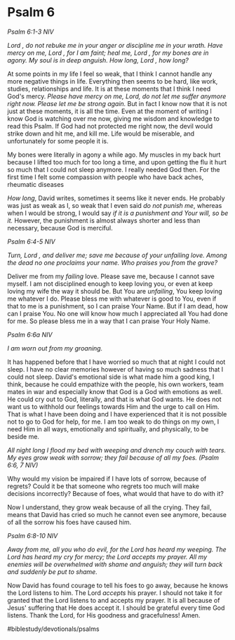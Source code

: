 # Psalm 6
*Psalm 6:1-3 NIV* 

*Lord , do not rebuke me in your anger or discipline me in your wrath.*
*Have mercy on me, Lord , for I am faint; heal me, Lord , for my bones are in agony.*
*My soul is in deep anguish. How long, Lord , how long?* 

At some points in my life I feel so weak, that I think I cannot handle any more negative things in life. Everything then seems to be hard, like work, studies, relationships and life.
It is at these moments that I think I need God's mercy. *Please have mercy on me, Lord, do not let me suffer anymore right now. Please let me be strong again.*
But in fact I know now that it is not just at these moments, it is all the time. Even at the moment of writing I know God is watching over me now, giving me wisdom and knowledge to read this Psalm.
If God had not protected me right now, the devil would strike down and hit me, and kill me. Life would be miserable, and unfortunately for some people it is.

My bones were literally in agony a while ago. My muscles in my back hurt because I lifted too much for too long a time, and upon getting the flu it hurt so much that I could not sleep anymore. I really needed God then.
For the first time I felt some compassion with people who have back aches, rheumatic diseases

*How long*, David writes, sometimes it seems like it never ends. He probably was just as weak as I, so weak that I even said *do not punish me*, whereas when I would be strong, I would say *if it is a punishment and Your will, so be it.*
However, the punishment is almost always shorter and less than necessary, because God is merciful.

*Psalm 6:4-5 NIV* 

*Turn, Lord , and deliver me; save me because of your unfailing love. Among the dead no one proclaims your name. Who praises you from the grave?* 

Deliver me from my *failing* love. Please save me, because I cannot save myself. I am not disciplined enough to keep loving you, or even at keep loving my wife the way it should be. But You are *unfailing*, You keep loving me whatever I do. 
Please bless me with whatever is good to You, even if that to me is a punishment, so I can praise Your Name. But if I am dead, how can I praise You. No one will know how much I appreciated all You had done for me.
So please bless me in a way that I can praise Your Holy Name.

*Psalm 6:6a NIV*

*I am worn out from my groaning.*

It has happened before that I have worried so much that at night I could not sleep. I have no clear memories however of having so much sadness that I could not sleep. David's emotional side is what made him a good king, I think, because he could empathize with the people, his own workers, team mates in war and especially know that God is a God with emotions as well. He could cry out to God, literally, and that is what God wants.
He does not want us to withhold our feelings towards Him and the urge to call on Him. That is what I have been doing and I have experienced that it is not possible not to go to God for help, for me. I am too weak to do things on my own, I need Him in all ways, emotionally and spiritually, and physically, to be beside me.

*All night long I flood my bed with weeping and drench my couch with tears. My eyes grow weak with sorrow; they fail because of all my foes. (Psalm 6:6, 7 NIV)*

Why would my vision be impaired if I have lots of sorrow, because of regrets? Could it be that someone who regrets too much will make decisions incorrectly?
Because of foes, what would that have to do with it?

Now I understand, they grow weak because of all the crying. They fail, means that David has cried so much he cannot even see anymore, because of all the sorrow his foes have caused him.

*Psalm 6:8-10 NIV*

*Away from me, all you who do evil, for the Lord has heard my weeping. The Lord has heard my cry for mercy; the Lord accepts my prayer. All my enemies will be overwhelmed with shame and anguish; they will turn back and suddenly be put to shame.*

Now David has found courage to tell his foes to go away, because he knows the Lord listens to him. The Lord *accepts* his prayer. 
I should not take it for granted that the Lord listens to and accepts my prayer. It is all because of Jesus' suffering that He does accept it. I should be grateful every time God listens.
Thank the Lord, for His goodness and gracefulness! Amen.

#biblestudy/devotionals/psalms